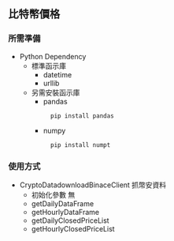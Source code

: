 ## 比特幣價格
### 所需準備
* Python Dependency
  * 標準函示庫
    * datetime
    * urllib
  * 另需安裝函示庫
    * pandas
      ```shell
        pip install pandas
      ```
    * numpy
      ```shell
        pip install numpt
      ```
### 使用方式
* CryptoDatadownloadBinaceClient 抓幣安資料
  * 初始化參數
    無
  * getDailyDataFrame
  * getHourlyDataFrame
  * getDailyClosedPriceList
  * getHourlyClosedPriceList
